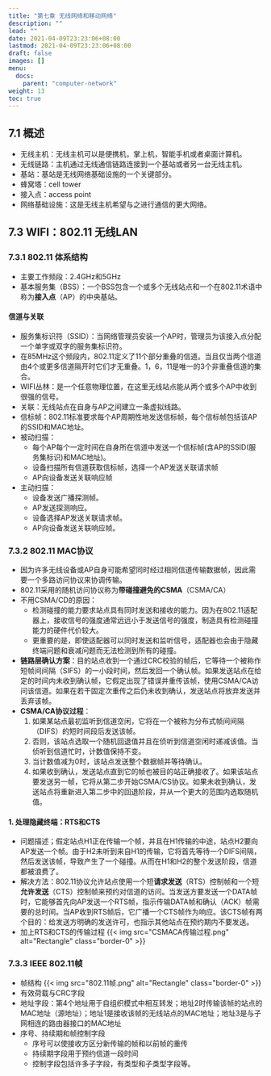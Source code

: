 ```yaml
---
title: "第七章 无线网络和移动网络"
description: ""
lead: ""
date: 2021-04-09T23:23:06+08:00
lastmod: 2021-04-09T23:23:06+08:00
draft: false
images: []
menu: 
  docs:
    parent: "computer-network"
weight: 13
toc: true
---
```


## 7.1 概述
+ 无线主机：无线主机可以是便携机，掌上机，智能手机或者桌面计算机。
+ 无线链路：主机通过无线通信链路连接到一个基站或者另一台无线主机。
+ 基站：基站是无线网络基础设施的一个关键部分。
+ 蜂窝塔：cell tower
+ 接入点：access point
+ 网络基础设施：这是无线主机希望与之进行通信的更大网络。

## 7.3 WIFI：802.11 无线LAN
### 7.3.1 802.11 体系结构
+ 主要工作频段：2.4GHz和5GHz
+ 基本服务集（BSS）：一个BSS包含一个或多个无线站点和一个在802.11术语中称为**接入点**（AP）的中央基站。

#### 信道与关联
+ 服务集标识符（SSID）：当网络管理员安装一个AP时，管理员为该接入点分配一个单字或双字的服务集标识符。
+ 在85MHz这个频段内，802.11定义了11个部分重叠的信道。当且仅当两个信道由4个或更多信道隔开时它们才无重叠。1，6，11是唯一的3个非重叠信道的集合。
+ WIFI丛林：是一个任意物理位置，在这里无线站点能从两个或多个AP中收到很强的信号。
+ 关联：无线站点在自身与AP之间建立一条虚拟线路。
+ 信标帧：802.11标准要求每个AP周期性地发送信标帧，每个信标帧包括该AP的SSID和MAC地址。
+ 被动扫描：
  - 每个AP每个一定时间在自身所在信道中发送一个信标帧(含AP的SSID(服务集标识)和MAC地址)。
  - 设备扫描所有信道获取信标帧，选择一个AP发送关联请求帧
  - AP向设备发送关联响应帧
+ 主动扫描：
  - 设备发送广播探测帧。
  - AP发送探测响应。
  - 设备选择AP发送关联请求帧。
  - AP向设备发送关联响应帧。

### 7.3.2 802.11 MAC协议
+ 因为许多无线设备或AP自身可能希望同时经过相同信道传输数据帧，因此需要一个多路访问协议来协调传输。
+ 802.11采用的随机访问协议称为**带碰撞避免的CSMA**（CSMA/CA）
+ 不用CSMA/CD的原因：
  - 检测碰撞的能力要求站点具有同时发送和接收的能力。因为在802.11适配器上，接收信号的强度通常远远小于发送信号的强度，制造具有检测碰撞能力的硬件代价较大。
  - 更重要的是，即使适配器可以同时发送和监听信号，适配器也会由于隐藏终端问题和衰减问题而无法检测到所有的碰撞。
+ **链路层确认方案**：目的站点收到一个通过CRC校验的帧后，它等待一个被称作短帧间间隔（SIFS）的一小段时间，然后发回一个确认帧。如果发送站点在给定的时间内未收到确认帧，它假定出现了错误并重传该帧，使用CSMA/CA访问该信道。如果在若干固定次重传之后仍未收到确认，发送站点将放弃发送并丢弃该帧。
+ **CSMA/CA协议过程**：
  1. 如果某站点最初监听到信道空闲，它将在一个被称为分布式帧间间隔（DIFS）的短时间段后发送该帧。
  2. 否则，该站点选取一个随机回退值并且在侦听到信道空闲时递减该值。当侦听到信道忙时，计数值保持不变。
  3. 当计数值减为0时，该站点发送整个数据帧并等待确认。
  4. 如果收到确认，发送站点直到它的帧也被目的站正确接收了。如果该站点要发送另一帧，它将从第二步开始CSMA/CS协议。如果未收到确认，发送站点将重新进入第二步中的回退阶段，并从一个更大的范围内选取随机值。

#### 1. 处理隐藏终端：RTS和CTS
+ 问题描述；假定站点H1正在传输一个帧，并且在H1传输的中途，站点H2要向AP发送一个帧。由于H2未听到来自H1的传输，它将首先等待一个DIFS间隔，然后发送该帧，导致产生了一个碰撞。从而在H1和H2的整个发送阶段，信道都被浪费了。
+ 解决方法：802.11协议允许站点使用一个短**请求发送**（RTS）控制帧和一个短**允许发送**（CTS）控制帧来预约对信道的访问。当发送方要发送一个DATA帧时，它能够首先向AP发送一个RTS帧，指示传输DATA帧和确认（ACK）帧需要的总时间。当AP收到RTS帧后，它广播一个CTS帧作为响应。该CTS帧有两个目的：给发送方明确的发送许可，也指示其他站点在预约期内不要发送。
+ 加上RTS和CTS的传输过程
  {{< img src="CSMACA传输过程.png" alt="Rectangle" class="border-0" >}}

### 7.3.3 IEEE 802.11帧
+ 帧结构
  {{< img src="802.11帧.png" alt="Rectangle" class="border-0" >}}
+ 有效荷载与CRC字段
+ 地址字段：第4个地址用于自组织模式中相互转发；地址2时传输该帧的站点的MAC地址（源地址）；地址1是接收该帧的无线站点的MAC地址；地址3是与子网相连的路由器接口的MAC地址
+ 序号、持续期和帧控制字段
  - 序号可以使接收方区分新传输的帧和以前帧的重传
  - 持续期字段用于预约信道一段时间
  - 控制字段包括许多子字段，有类型和子类型字段等。
